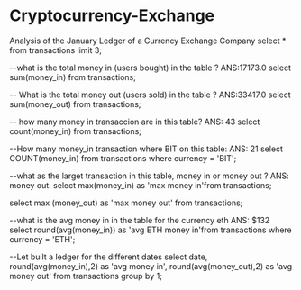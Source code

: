 # Cryptocurrency-Exchange
Analysis of the January Ledger of a Currency Exchange Company
 select * from transactions
 limit 3;

 --what is the total money in (users bought) in the table ? ANS:17173.0
 select sum(money_in) from transactions;

-- What is the total money out (users sold) in the table ? ANS:33417.0
select sum(money_out) from transactions;

-- how many money in transaccion are in this table? ANS: 43 
select count(money_in) from transactions;

--How many money_in transaction where BIT on this table: ANS: 21 
select COUNT(money_in) from transactions
where currency = 'BIT';

--what as the larget transaction in this table, money in or money out ? ANS: money out. 
select max(money_in) as 'max money in'from transactions; 

select max (money_out) as 'max money out' from transactions;

--what is the avg money in in the table for the currency eth ANS: $132
select round(avg(money_in)) as 'avg ETH money in'from transactions
where currency = 'ETH';

--Let built a ledger for the different dates 
select date, round(avg(money_in),2) as 'avg money in', round(avg(money_out),2) as 'avg money out' from transactions
group by 1;



